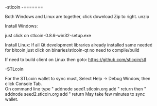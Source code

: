 -stlcoin
-=======

Both Windows and Linux are together, click download Zip to right.
unzip

Install Windows:

just click on stlcoin-0.8.6-win32-setup.exe

Install Linux:
If all Qt development libraries already installed same needed for bitcoin
just click on binaries/stlcoin-qt  no need to compile/build

If need to build client on Linux then goto:
https://github.com/stlcoin/stl

-STLcoin 

For the STLcoin wallet to sync must, Select Help -> Debug Window, then click Console Tab.  
On command line type " addnode seed1.stlcoin.org add " return
then " addnode seed2.stlcoin.org add " return
May take few minutes to sync wallet.
